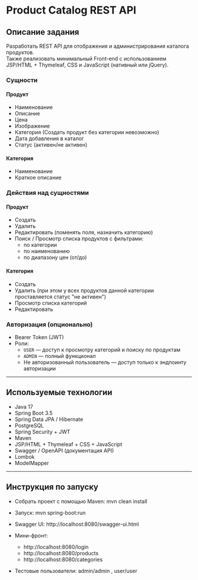 # Product Catalog REST API

## Описание задания

Разработать REST API для отображения и администрирования каталога продуктов.  
Также реализовать минимальный Front-end с использованием JSP/HTML + Thymeleaf, CSS и JavaScript (нативный или jQuery).

### Сущности

#### Продукт
- Наименование
- Описание
- Цена
- Изображение
- Категория (Создать продукт без категории невозможно)
- Дата добавления в каталог
- Статус (активен/не активен)

#### Категория
- Наименование
- Краткое описание

### Действия над сущностями

#### Продукт
- Создать
- Удалить
- Редактировать (поменять поля, назначить категорию)
- Поиск / Просмотр списка продуктов с фильтрами:
  - по категории
  - по наименованию
  - по диапазону цен (от/до)

#### Категория
- Создать
- Удалить (при этом у всех продуктов данной категории проставляется статус "не активен")
- Просмотр списка категорий
- Редактировать

### Авторизация (опционально)
- Bearer Token (JWT)
- Роли:
  - `USER` — доступ к просмотру категорий и поиску по продуктам
  - `ADMIN` — полный функционал
  - Не авторизованный пользователь — доступ только к эндпоинту авторизации

---

## Используемые технологии
- Java 17
- Spring Boot 3.5
- Spring Data JPA / Hibernate
- PostgreSQL
- Spring Security + JWT
- Maven
- JSP/HTML + Thymeleaf + CSS + JavaScript
- Swagger / OpenAPI (документация API)
- Lombok
- ModelMapper

---

## Инструкция по запуску
- Собрать проект с помощью Maven: mvn clean install
- Запуск: mvn spring-boot:run

- Swagger UI: http://localhost:8080/swagger-ui.html
- Мини-фронт:
  - http://localhost:8080/login
  - http://localhost:8080/products
  - http://localhost:8080/categories
- Тестовые пользователи: admin/admin , user/user

